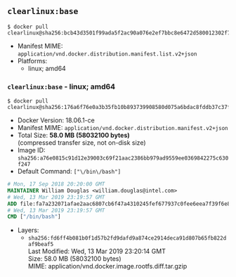 ## `clearlinux:base`

```console
$ docker pull clearlinux@sha256:bcb43d3501f99ada5f2ac90a076e2ef7bbc8e6472d580012302f79e17ebec498
```

-	Manifest MIME: `application/vnd.docker.distribution.manifest.list.v2+json`
-	Platforms:
	-	linux; amd64

### `clearlinux:base` - linux; amd64

```console
$ docker pull clearlinux@sha256:176a6f76e0a3b35fb10b893739908580d075a6bdac8fddb37c37faccaa84b4cb
```

-	Docker Version: 18.06.1-ce
-	Manifest MIME: `application/vnd.docker.distribution.manifest.v2+json`
-	Total Size: **58.0 MB (58032100 bytes)**  
	(compressed transfer size, not on-disk size)
-	Image ID: `sha256:a76e0815c91d12e39003c69f21aac2386bb979ad9559ee0369842275c630f247`
-	Default Command: `["\/bin\/bash"]`

```dockerfile
# Mon, 17 Sep 2018 20:20:00 GMT
MAINTAINER William Douglas <william.douglas@intel.com>
# Wed, 13 Mar 2019 23:19:57 GMT
ADD file:fa7a232071afae2aac6807cb6f47a4310245fef677937c0fee6eea7f39f6e82c in / 
# Wed, 13 Mar 2019 23:19:57 GMT
CMD ["/bin/bash"]
```

-	Layers:
	-	`sha256:fd6ff4b081b0f1d57b2fd9dafd9a874ce2914deca91d807b65fb822daf9beaf5`  
		Last Modified: Wed, 13 Mar 2019 23:20:14 GMT  
		Size: 58.0 MB (58032100 bytes)  
		MIME: application/vnd.docker.image.rootfs.diff.tar.gzip
